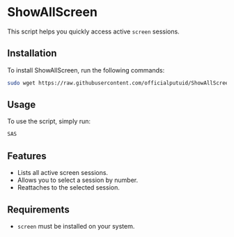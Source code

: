 # ShowAllScreen
This script helps you quickly access active `screen` sessions.

## Installation
To install ShowAllScreen, run the following commands:
```bash
sudo wget https://raw.githubusercontent.com/officialputuid/ShowAllScreen/main/ShowAllScreen -O /usr/local/bin/SAS && sudo chmod +x /usr/local/bin/SAS
```

## Usage
To use the script, simply run:
```bash
SAS
```

## Features
- Lists all active screen sessions.
- Allows you to select a session by number.
- Reattaches to the selected session.

## Requirements
- `screen` must be installed on your system.
